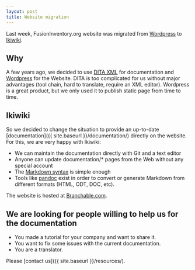 ```yaml
---
layout: post
title: Website migration
---
```


Last week, FusionInventory.org website was migrated from
[Wordpress](http://www.wordpress.com) to [Ikiwiki](http://www.ikiwiki.info).

## Why

A few years ago, we decided to use [DITA
XML](http://en.wikipedia.org/wiki/Darwin_Information_Typing_Architecture) for
documentation and
[Wordpress](http://www.wordpress.org) for the Website. DITA is too
complicated for us
without major advantages (tool chain, hard to translate, require an XML
editor).
Wordpress is a great product, but we only used it to publish
static page from time to
time.

## Ikiwiki

So we decided to change the situation to provide an up-to-date
[documentation]({{ site.baseurl }}/documentation/)
directly on the website. For this, we are very happy with Ikiwiki:

* We can maintain the documentation directly with Git and a text editor
* Anyone can update documentation/* pages from the Web without any
special account
* The [Markdown syntax](https://ikiwiki.info/ikiwiki/formatting/) is simple enough
* Tools like [pandoc](http://johnmacfarlane.net/pandoc/) exist in order to
convert or generate Markdown
from different formats (HTML, ODT, DOC, etc).

The website is hosted at [Branchable.com](http://www.branchable.com/).

## We are looking for people willing to help us for the documentation

* You made a tutorial for your company and want to share it.
* You want to fix some issues with the current documentation.
* You are a translator.

Please [contact us]({{ site.baseurl }}/resources/).
